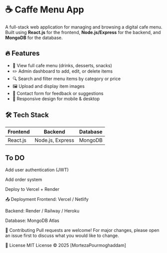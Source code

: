 # ☕ Caffe Menu App

A full-stack web application for managing and browsing a digital cafe menu. Built using **React.js** for the frontend, **Node.js/Express** for the backend, and **MongoDB** for the database.

## 🔥 Features

- 🧾 View full cafe menu (drinks, desserts, snacks)
- ✏️ Admin dashboard to add, edit, or delete items
- 🔍 Search and filter menu items by category or price
- 🖼️ Upload and display item images
- 💬 Contact form for feedback or suggestions
- 📱 Responsive design for mobile & desktop

## 🛠️ Tech Stack

| Frontend  | Backend        | Database |
|-----------|----------------|----------|
| React.js  | Node.js, Express | MongoDB  |


## To DO
 Add user authentication (JWT)

 Add order system

 Deploy to Vercel + Render

📤 Deployment
Frontend: Vercel / Netlify

Backend: Render / Railway / Heroku

Database: MongoDB Atlas

🤝 Contributing
Pull requests are welcome! For major changes, please open an issue first to discuss what you would like to change.

📄 License
MIT License © 2025 [MortezaPourmoghaddam]
